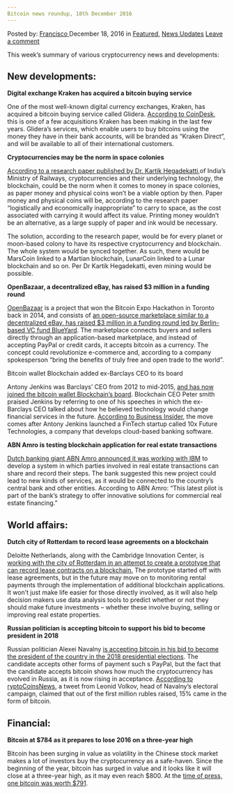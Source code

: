```yaml
---
Bitcoin news roundup, 18th December 2016
---
```

<article class="post-listing post-17033 post type-post status-publish format-standard has-post-thumbnail hentry category-deepdot-news category-news-updates tag-17th tag-3336 tag-bitcoin tag-december tag-news tag-roundup">
    <div class="post-inner">
    <p class="post-meta">
    <span>Posted by: <a href="https://www.deepdotweb.com/author/francisco/" title="">Francisco </a></span>
    <span>December 18, 2016</span>
    <span>in <a href="https://www.deepdotweb.com/category/deepdot-news/" rel="category tag">Featured</a>, <a href="https://www.deepdotweb.com/category/news-updates/" rel="category tag">News Updates</a></span>
    <span><a href="https://www.deepdotweb.com/2016/12/18/bitcoin-news-roundup-18th-december-2016/#respond">Leave a comment</a></span>
    </p>
    <div class="clear"></div>
    <div class="entry">
    <p>This week’s summary of various cryptocurrency news and developments:</p>
    <h2>New developments:</h2>
    <p><strong>Digital exchange Kraken has acquired a bitcoin buying service</strong></p>
    <p>One of the most well-known digital currency exchanges, Kraken, has acquired a bitcoin buying service called Glidera. <a href="http://www.coindesk.com/kraken-glidera-bitcoin-acquisition/">According to CoinDesk</a>, this is one of a few acquisitions Kraken has been making in the last few years. Glidera’s services, which enable users to buy bitcoins using the money they have in their bank accounts, will be branded as “Kraken Direct”, and will be available to all of their international customers.</p>
    <p><strong>Cryptocurrencies may be the norm in space colonies</strong></p>
    <p><a href="https://papers.ssrn.com/sol3/papers.cfm?abstract_id=2882763">According to a research paper published by Dr. Kartik Hegadekatti</a>,of India’s Ministry of Railways, cryptocurrencies and their underlying technology, the blockchain, could be the norm when it comes to money in space colonies, as paper money and physical coins won’t be a viable option by then. Paper money and physical coins will be, according to the research paper “logistically and economically inappropriate” to carry to space, as the cost associated with carrying it would affect its value. Printing money wouldn’t be an alternative, as a large supply of paper and ink would be necessary.</p>
    <p>The solution, according to the research paper, would be for every planet or moon-based colony to have its respective cryptocurrency and blockchain. The whole system would be synced together. As such, there would be MarsCoin linked to a Martian blockchain, LunarCoin linked to a Lunar blockchain and so on. Per Dr Kartik Hegadekatti, even mining would be possible.</p>
    <p><strong>OpenBazaar, a decentralized eBay, has raised $3 million in a funding round</strong></p>
    <p><a href="https://openbazaar.org/">OpenBazaar</a> is a project that won the Bitcoin Expo Hackathon in Toronto back in 2014, and consists of <a href="https://www.cryptocoinsnews.com/bitcoin-based-marketplace-openbazaar-raises-3-million-new-funding/">an open-source marketplace similar to a decentralized eBay, has raised $3 million in a funding round led by Berlin-based VC fund BlueYard</a>. The marketplace connects buyers and sellers directly through an application-based marketplace, and instead of accepting PayPal or credit cards, it accepts bitcoin as a currency. The concept could revolutionize e-commerce and, according to a company spokesperson “bring the benefits of truly free and open trade to the world”.</p>
    <p>Bitcoin wallet Blockchain added ex-Barclays CEO to its board</p>
    <p>Antony Jenkins was Barclays’ CEO from 2012 to mid-2015, <a href="http://www.telegraph.co.uk/business/2016/12/13/former-barclays-boss-antony-jenkins-joins-board-blockchain/">and has now joined the bitcoin wallet Blockchain’s board</a>. Blockchain CEO Peter smith praised Jenkins by referring to one of his speeches in which the ex-Barclays CEO talked about how he believed technology would change financial services in the future. <a href="http://www.businessinsider.com/barclays-antony-jenkins-fintech-startup-10x-future-technologies-core-banking-2016-10">According to Business Insider</a>, the move comes after Antony Jenkins launched a FinTech startup called 10x Future Technologies, a company that develops cloud-based banking software.</p>
    <p><strong>ABN Amro is testing blockchain application for real estate transactions</strong></p>
    <p><a href="https://www.abnamro.com/en/newsroom/press-releases/2016/blockchain-pilot-in-commercial-real-estate.html">Dutch banking giant ABN Amro announced it was working with IBM</a> to develop a system in which parties involved in real estate transactions can share and record their steps. The bank suggested this new project could lead to new kinds of services, as it would be connected to the country’s central bank and other entities. According to ABN Amro: “This latest pilot is part of the bank’s strategy to offer innovative solutions for commercial real estate financing.”</p>
    <h2>World affairs:</h2>
    <p><strong>Dutch city of Rotterdam to record lease agreements on a blockchain</strong></p>
    <p>Deloitte Netherlands, along with the Cambridge Innovation Center, is <a href="https://www2.deloitte.com/nl/nl/pages/over-deloitte/articles/for-the-first-time-lease-agreements-are-recorded-in-blockchain.html">working with the city of Rotterdam in an attempt to create a prototype that can record lease contracts on a blockchain.</a> The prototype started off with lease agreements, but in the future may move on to monitoring rental payments through the implementation of additional blockchain applications. It won’t just make life easier for those directly involved, as it will also help decision makers use data analysis tools to predict whether or not they should make future investments – whether these involve buying, selling or improving real estate properties.</p>
    <p><strong>Russian politician is accepting bitcoin to support his bid to become president in 2018</strong></p>
    <p>Russian politician Alexei Navalny <a href="https://2018.navalny.com/">is accepting bitcoin in his bid to become the president of the country in the 2018 presidential elections</a>. The candidate accepts other forms of payment such s PayPal, but the fact that the candidate accepts bitcoin shows how much the cryptocurrency has evolved in Russia, as it is now rising in acceptance. <a href="https://www.cryptocoinsnews.com/russias-shifting-sands-presidential-candidate-alexey-navalny-accepts-bitcoin-donations/">According to ryptoCoinsNews</a>, a tweet from Leonid Volkov, head of Navalny’s electoral campaign, claimed that out of the first million rubles raised, 15% came in the form of bitcoin.</p>
    <h2>Financial:</h2>
    <p><strong>Bitcoin at $784 as it prepares to lose 2016 on a three-year high</strong></p>
    <p>Bitcoin has been surging in value as volatility in the Chinese stock market makes a lot of investors buy the cryptocurrency as a safe-haven. Since the beginning of the year, bitcoin has surged in value and it looks like it will close at a three-year high, as it may even reach $800. At the <a href="https://www.coinbase.com/charts?locale=pt">time of press, one bitcoin was worth $791</a>.</p>
    </div>
    <span style="display:none"><a href="https://www.deepdotweb.com/tag/17th/" rel="tag">17th</a> <a href="https://www.deepdotweb.com/tag/2016/" rel="tag">2016</a> <a href="https://www.deepdotweb.com/tag/bitcoin/" rel="tag">bitcoin</a> <a href="https://www.deepdotweb.com/tag/december/" rel="tag">december</a> <a href="https://www.deepdotweb.com/tag/news/" rel="tag">news</a> <a href="https://www.deepdotweb.com/tag/roundup/" rel="tag">roundup</a></span> <span style="display:none" class="updated">2016-12-18</span>
    <div style="display:none" class="vcard author" itemprop="author" itemscope itemtype="http://schema.org/Person"><strong class="fn" itemprop="name"><a href="https://www.deepdotweb.com/author/francisco/" title="Posts by Francisco" rel="author">Francisco</a></strong></div>
    </div>
</article>

